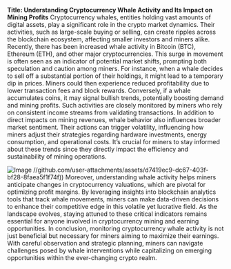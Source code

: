 **Title: Understanding Cryptocurrency Whale Activity and Its Impact on Mining Profits**
Cryptocurrency whales, entities holding vast amounts of digital assets, play a significant role in the crypto market dynamics. Their activities, such as large-scale buying or selling, can create ripples across the blockchain ecosystem, affecting smaller investors and miners alike. Recently, there has been increased whale activity in Bitcoin (BTC), Ethereum (ETH), and other major cryptocurrencies. This surge in movement is often seen as an indicator of potential market shifts, prompting both speculation and caution among miners.
For instance, when a whale decides to sell off a substantial portion of their holdings, it might lead to a temporary dip in prices. Miners could then experience reduced profitability due to lower transaction fees and block rewards. Conversely, if a whale accumulates coins, it may signal bullish trends, potentially boosting demand and mining profits. Such activities are closely monitored by miners who rely on consistent income streams from validating transactions.
In addition to direct impacts on mining revenues, whale behavior also influences broader market sentiment. Their actions can trigger volatility, influencing how miners adjust their strategies regarding hardware investments, energy consumption, and operational costs. It’s crucial for miners to stay informed about these trends since they directly impact the efficiency and sustainability of mining operations.

![Image](https://github.com/user-attachments/assets/4a25d116-2220-4385-b08e-f287af8fcbc4)
 //github.com/user-attachments/assets/d7419ec9-dc67-403f-bf28-8faea5f1f74f))
Moreover, understanding whale activity helps miners anticipate changes in cryptocurrency valuations, which are pivotal for optimizing profit margins. By leveraging insights into blockchain analytics tools that track whale movements, miners can make data-driven decisions to enhance their competitive edge in this volatile yet lucrative field. As the landscape evolves, staying attuned to these critical indicators remains essential for anyone involved in cryptocurrency mining and earning opportunities.
In conclusion, monitoring cryptocurrency whale activity is not just beneficial but necessary for miners aiming to maximize their earnings. With careful observation and strategic planning, miners can navigate challenges posed by whale interventions while capitalizing on emerging opportunities within the ever-changing crypto realm.
